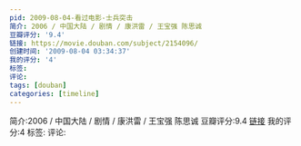 ```yaml
---
pid: 2009-08-04-看过电影-士兵突击
简介: 2006 / 中国大陆 / 剧情 / 康洪雷 / 王宝强 陈思诚
豆瓣评分: '9.4'
链接: https://movie.douban.com/subject/2154096/
创建时间: '2009-08-04 03:34:37'
我的评分: '4'
标签:
评论:
tags: [douban]
categories: [timeline]
---
```

简介:2006 / 中国大陆 / 剧情 / 康洪雷 / 王宝强 陈思诚
豆瓣评分:9.4
[链接](https://movie.douban.com/subject/2154096/)
我的评分:4
标签:
评论:
